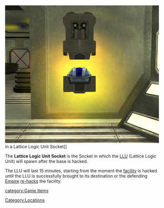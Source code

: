 ![](images/LLU.jpg "fig:LLU.jpg") in a Lattice Logic Unit Socket\]\]

The **Lattice Logic Unit Socket** is the Socket in which the
[LLU](LLU "wikilink") (Lattice Logic Unit) will spawn after the base is
hacked.

The LLU will last 15 minutes, starting from the moment the
[facility](facility "wikilink") is hacked until the LLU is successfully
brought to its destination or the defending [Empire](Empire "wikilink")
[re-hacks](Hack "wikilink") the facility.

[category:Game Items](category:Game_Items "wikilink")

[Category:Locations](Category:Locations "wikilink")
